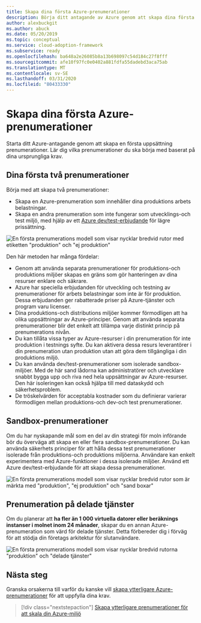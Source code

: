 ```yaml
---
title: Skapa dina första Azure-prenumerationer
description: Börja ditt antagande av Azure genom att skapa dina första prenumerationer.
author: alexbuckgit
ms.author: abuck
ms.date: 05/20/2019
ms.topic: conceptual
ms.service: cloud-adoption-framework
ms.subservice: ready
ms.openlocfilehash: ba648a2e26085b8a13b698097c54d184c27f8fff
ms.sourcegitcommit: afe10f97fc0e0402a881fdfa55dadebd3aca75ab
ms.translationtype: MT
ms.contentlocale: sv-SE
ms.lasthandoff: 03/31/2020
ms.locfileid: "80433330"
---
```

# <a name="create-your-initial-azure-subscriptions"></a>Skapa dina första Azure-prenumerationer

Starta ditt Azure-antagande genom att skapa en första uppsättning prenumerationer. Lär dig vilka prenumerationer du ska börja med baserat på dina ursprungliga krav.

## <a name="your-first-two-subscriptions"></a>Dina första två prenumerationer

Börja med att skapa två prenumerationer:

- Skapa en Azure-prenumeration som innehåller dina produktions arbets belastningar.
- Skapa en andra prenumeration som inte fungerar som utvecklings-och test miljö, med hjälp av ett [Azure dev/test-erbjudande](https://azure.microsoft.com/pricing/dev-test) för lägre prissättning.

![En första prenumerations modell som visar nycklar bredvid rutor med etiketten "produktion" och "ej produktion"](../../_images/ready/initial-subscription-model.png)

Den här metoden har många fördelar:

- Genom att använda separata prenumerationer för produktions-och produktions miljöer skapas en gräns som gör hanteringen av dina resurser enklare och säkrare.
- Azure har speciella erbjudanden för utveckling och testning av prenumerationer för arbets belastningar som inte är för produktion. Dessa erbjudanden ger rabatterade priser på Azure-tjänster och program varu licenser.
- Dina produktions-och distributions miljöer kommer förmodligen att ha olika uppsättningar av Azure-principer. Genom att använda separata prenumerationer blir det enkelt att tillämpa varje distinkt princip på prenumerations nivån.
- Du kan tillåta vissa typer av Azure-resurser i din prenumeration för inte produktion i testnings syfte. Du kan aktivera dessa resurs leverantörer i din prenumeration utan produktion utan att göra dem tillgängliga i din produktions miljö.
- Du kan använda dev/test-prenumerationer som isolerade sandbox-miljöer. Med de här sand lådorna kan administratörer och utvecklare snabbt bygga upp och riva ned hela uppsättningar av Azure-resurser. Den här isoleringen kan också hjälpa till med dataskydd och säkerhetsproblem.
- De tröskelvärden för acceptabla kostnader som du definierar varierar förmodligen mellan produktions-och dev-och test prenumerationer.

## <a name="sandbox-subscriptions"></a>Sandbox-prenumerationer

Om du har nyskapande mål som en del av din strategi för moln införande bör du överväga att skapa en eller flera sandbox-prenumerationer. Du kan använda säkerhets principer för att hålla dessa test prenumerationer isolerade från produktions-och produktions miljöerna. Användare kan enkelt experimentera med Azure-funktioner i dessa isolerade miljöer. Använd ett Azure dev/test-erbjudande för att skapa dessa prenumerationer.

![En första prenumerations modell som visar nycklar bredvid rutor som är märkta med "produktion", "ej produktion" och "sand boxar"](../../_images/ready/initial-subscription-model-with-sandboxes.png)

## <a name="shared-services-subscription"></a>Prenumeration på delade tjänster

Om du planerar att **ha fler än 1 000 virtuella datorer eller beräknings instanser i molnet inom 24 månader**, skapar du en annan Azure-prenumeration som värd för delade tjänster. Detta förbereder dig i förväg för att stödja din företags arkitektur för slutanvändare.

![En första prenumerations modell som visar nycklar bredvid rutorna "produktion" och "delade tjänster"](../../_images/ready/initial-subscription-model-with-shared-services.png)

## <a name="next-steps"></a>Nästa steg

Granska orsakerna till varför du kanske vill [skapa ytterligare Azure-prenumerationer](./scale-subscriptions.md) för att uppfylla dina krav.

> [!div class="nextstepaction"]
> [Skapa ytterligare prenumerationer för att skala din Azure-miljö](./scale-subscriptions.md)
